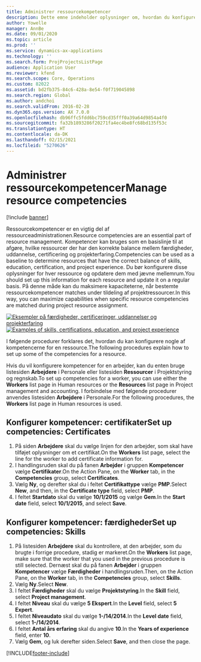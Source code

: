 ```yaml
---
title: Administrer ressourcekompetencer
description: Dette emne indeholder oplysninger om, hvordan du konfigurerer kompetencer for projektressourcer.
author: Yowelle
manager: AnnBe
ms.date: 09/01/2020
ms.topic: article
ms.prod: ''
ms.service: dynamics-ax-applications
ms.technology: ''
ms.search.form: ProjProjectsListPage
audience: Application User
ms.reviewer: kfend
ms.search.scope: Core, Operations
ms.custom: 82022
ms.assetid: bd2fb375-84c6-428a-8e54-f0f719045898
ms.search.region: Global
ms.author: andchoi
ms.search.validFrom: 2016-02-28
ms.dyn365.ops.version: AX 7.0.0
ms.openlocfilehash: db96ffc5fdd6bc759cd35fff0a39a64d9854a4f0
ms.sourcegitcommit: fa32b1893286f20271fa4ec4be8fc68bd135f53c
ms.translationtype: HT
ms.contentlocale: da-DK
ms.lasthandoff: 02/15/2021
ms.locfileid: "5270626"
---
```

# <a name="manage-resource-competencies"></a><span data-ttu-id="61066-103">Administrer ressourcekompetencer</span><span class="sxs-lookup"><span data-stu-id="61066-103">Manage resource competencies</span></span>

[!include [banner](../includes/banner.md)]

<span data-ttu-id="61066-104">Ressourcekompetencer er en vigtig del af ressourceadministrationen.</span><span class="sxs-lookup"><span data-stu-id="61066-104">Resource competencies are an essential part of resource management.</span></span> <span data-ttu-id="61066-105">Kompetencer kan bruges som en basislinje til at afgøre, hvilke ressourcer der har den korrekte balance mellem færdigheder, uddannelse, certificering og projekterfaring.</span><span class="sxs-lookup"><span data-stu-id="61066-105">Competencies can be used as a baseline to determine resources that have the correct balance of skills, education, certification, and project experience.</span></span> <span data-ttu-id="61066-106">Du bør konfigurere disse oplysninger for hver ressource og opdatere dem med jævne mellemrum.</span><span class="sxs-lookup"><span data-stu-id="61066-106">You should set up this information for each resource and update it on a regular basis.</span></span> <span data-ttu-id="61066-107">På denne måde kan du maksimere kapaciteterne, når bestemte ressourcekompetencer matches under tildeling af projektressourcer.</span><span class="sxs-lookup"><span data-stu-id="61066-107">In this way, you can maximize capabilities when specific resource competencies are matched during project resource assignment.</span></span>

<span data-ttu-id="61066-108">[![Eksempler på færdigheder, certificeringer, uddannelser og projekterfaring](./media/projectresourcing06-1024x383.jpg)](./media/projectresourcing06.jpg)</span><span class="sxs-lookup"><span data-stu-id="61066-108">[![Examples of skills, certifications, education, and project experience](./media/projectresourcing06-1024x383.jpg)](./media/projectresourcing06.jpg)</span></span>

<span data-ttu-id="61066-109">I følgende procedurer forklares det, hvordan du kan konfigurere nogle af kompetencerne for en ressource.</span><span class="sxs-lookup"><span data-stu-id="61066-109">The following procedures explain how to set up some of the competencies for a resource.</span></span>

<span data-ttu-id="61066-110">Hvis du vil konfigurere kompetencer for en arbejder, kan du enten bruge listesiden **Arbejdere** i Personale eller listesiden **Ressourcer** i Projektstyring og regnskab.</span><span class="sxs-lookup"><span data-stu-id="61066-110">To set up competencies for a worker, you can use either the **Workers** list page in Human resources or the **Resources** list page in Project management and accounting.</span></span> <span data-ttu-id="61066-111">I forbindelse med følgende procedurer anvendes listesiden **Arbejdere** i Personale.</span><span class="sxs-lookup"><span data-stu-id="61066-111">For the following procedures, the **Workers** list page in Human resources is used.</span></span>

## <a name="set-up-competencies-certificates"></a><span data-ttu-id="61066-112">Konfigurer kompetencer: certifikater</span><span class="sxs-lookup"><span data-stu-id="61066-112">Set up competencies: Certificates</span></span>

1. <span data-ttu-id="61066-113">På siden **Arbejdere** skal du vælge linjen for den arbejder, som skal have tilføjet oplysninger om et certifikat.</span><span class="sxs-lookup"><span data-stu-id="61066-113">On the **Workers** list page, select the line for the worker to add certificate information for.</span></span>
2. <span data-ttu-id="61066-114">I handlingsruden skal du på fanen **Arbejder** i gruppen **Kompetencer** vælge **Certifikater**.</span><span class="sxs-lookup"><span data-stu-id="61066-114">On the Action Pane, on the **Worker** tab, in the **Competencies** group, select **Certificates**.</span></span>
3. <span data-ttu-id="61066-115">Vælg **Ny**, og derefter skal du i feltet **Certifikattype** vælge **PMP**.</span><span class="sxs-lookup"><span data-stu-id="61066-115">Select **New**, and then, in the **Certificate type** field, select **PMP**.</span></span>
4. <span data-ttu-id="61066-116">I feltet **Startdato** skal du vælge **10/1/2015** og vælge **Gem**.</span><span class="sxs-lookup"><span data-stu-id="61066-116">In the **Start date** field, select **10/1/2015**, and select **Save**.</span></span>

## <a name="set-up-competencies-skills"></a><span data-ttu-id="61066-117">Konfigurer kompetencer: færdigheder</span><span class="sxs-lookup"><span data-stu-id="61066-117">Set up competencies: Skills</span></span>

1. <span data-ttu-id="61066-118">På listesiden **Arbejdere** skal du kontrollere, at den arbejder, som du brugte i forrige procedure, stadig er markeret.</span><span class="sxs-lookup"><span data-stu-id="61066-118">On the **Workers** list page, make sure that the worker that you used in the previous procedure is still selected.</span></span> <span data-ttu-id="61066-119">Dernæst skal du på fanen **Arbejder** i gruppen **Kompetencer** vælge **Færdigheder** i handlingsruden.</span><span class="sxs-lookup"><span data-stu-id="61066-119">Then, on the Action Pane, on the **Worker** tab, in the **Competencies** group, select **Skills**.</span></span>
2. <span data-ttu-id="61066-120">Vælg **Ny**.</span><span class="sxs-lookup"><span data-stu-id="61066-120">Select **New**.</span></span>
3. <span data-ttu-id="61066-121">I feltet **Færdigheder** skal du vælge **Projektstyring**.</span><span class="sxs-lookup"><span data-stu-id="61066-121">In the **Skill** field, select **Project management**.</span></span>
4. <span data-ttu-id="61066-122">I feltet **Niveau** skal du vælge **5 Ekspert**.</span><span class="sxs-lookup"><span data-stu-id="61066-122">In the **Level** field, select **5 Expert**.</span></span>
5. <span data-ttu-id="61066-123">I feltet **Niveaudato** skal du vælge **1-/14/2014**.</span><span class="sxs-lookup"><span data-stu-id="61066-123">In the **Level date** field, select **1-/14/2014**.</span></span>
6. <span data-ttu-id="61066-124">I feltet **Antal års erfaring** skal du angive **10**.</span><span class="sxs-lookup"><span data-stu-id="61066-124">In the **Years of experience** field, enter **10**.</span></span>
7. <span data-ttu-id="61066-125">Vælg **Gem**, og luk derefter siden.</span><span class="sxs-lookup"><span data-stu-id="61066-125">Select **Save**, and then close the page.</span></span>


[!INCLUDE[footer-include](../includes/footer-banner.md)]